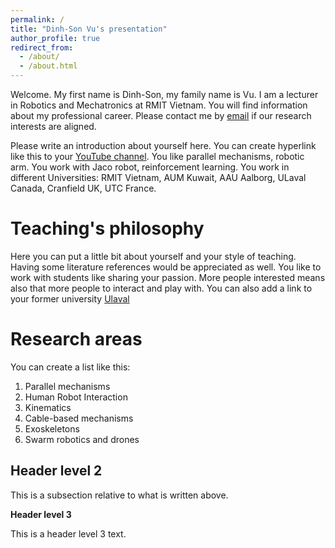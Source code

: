```yaml
---
permalink: /
title: "Dinh-Son Vu's presentation"
author_profile: true
redirect_from: 
  - /about/
  - /about.html
---
```

Welcome. My first name is Dinh-Son, my family name is Vu. I am a lecturer in Robotics and Mechatronics at RMIT Vietnam. 
You will find information about my professional career. Please contact me by [email](dinh-son.vu@rmit.edu.vn) if our research interests are aligned. 
 
Please write an introduction about yourself here. You can create hyperlink like this to your [YouTube channel](https://www.youtube.com/@AcademiaRobot). 
You like parallel mechanisms, robotic arm. You work with Jaco robot, reinforcement learning. You work in different Universities: RMIT Vietnam, AUM Kuwait, AAU Aalborg, ULaval Canada, Cranfield UK, UTC France. 

Teaching's philosophy
======
Here you can put a little bit about yourself and your style of teaching. Having some literature references would be appreciated as well. 
You like to work with students like sharing your passion. More people interested means also that more people to interact and play with. 
You can also add a link to your former university [Ulaval](https://robot.gmc.ulaval.ca/accueil/?no_cache=1)

Research areas
======
You can create a list like this: 
1. Parallel mechanisms
1. Human Robot Interaction
1. Kinematics
1. Cable-based mechanisms
1. Exoskeletons
1. Swarm robotics and drones

Header level 2
------
This is a subsection relative to what is written above. 

**Header level 3**

This is a header level 3 text. 